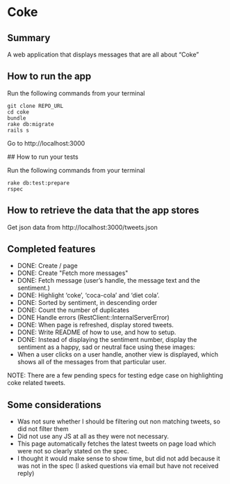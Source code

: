 
# Coke

## Summary

A web application that displays messages that are all about “Coke”

## How to run the app

Run the following commands from your terminal

    git clone REPO_URL
    cd coke
    bundle
    rake db:migrate
    rails s

Go to http://localhost:3000

## How to run your tests

Run the following commands from your terminal

    rake db:test:prepare
    rspec

## How to retrieve the data that the app stores

  Get json data from http://localhost:3000/tweets.json

## Completed features

- DONE: Create / page
- DONE: Create "Fetch more messages"
- DONE: Fetch message (user’s handle, the message text and the sentiment.)
- DONE: Highlight ‘coke’, ‘coca-cola’ and ‘diet cola’.
- DONE: Sorted by sentiment, in descending order
- DONE: Count the number of duplicates
- DONE Handle errors (RestClient::InternalServerError)
- DONE: When page is refreshed, display stored tweets.
- DONE: Write README of how to use, and how to setup.
- DONE: Instead of displaying the sentiment number, display the sentiment as a happy, sad or neutral face using these images:
- When a user clicks on a user handle, another view is displayed, which shows all of the messages from that particular user.

NOTE: There are a few pending specs for testing edge case on highlighting coke related tweets.

## Some considerations

- Was not sure whether I should be filtering out non matching tweets, so did not filter them
- Did not use any JS at all as they were not necessary.
- This page automatically fetches the latest tweets on page load which were not so clearly stated on the spec.
- I thought it would make sense to show time, but did not add because it was not in the spec (I asked questions via email but have not received reply)


